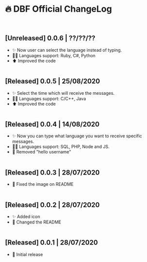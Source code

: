 # 🔥 DBF Official ChangeLog
<br>

## [Unreleased] 0.0.6 | ??/??/??
- ✨ Now user can select the language instead of typing.
- 👨‍💻 Languages support: Ruby, C#, Python
- ⬆️ Improved the code
<br><br>

## [Released] 0.0.5 | 25/08/2020
- ✨ Select the time which will receive the messages.
- 👨‍💻 Languages support: C/C++, Java
- ⬆️ Improved the code
<br><br>

## [Released] 0.0.4 | 14/08/2020
- ✨ Now you can type what language you want to receive specific messages.
- 👨‍💻 Languages support: SQL, PHP, Node and JS.
- 👋 Removed "hello username"
<br><br>

## [Released] 0.0.3 | 28/07/2020
- 🔨 Fixed the image on README
<br><br>

## [Released] 0.0.2 | 28/07/2020
- ✨ Added icon
- 🔨 Changed the README
<br><br>

## [Released] 0.0.1 | 28/07/2020
- 🎉 Initial release 

